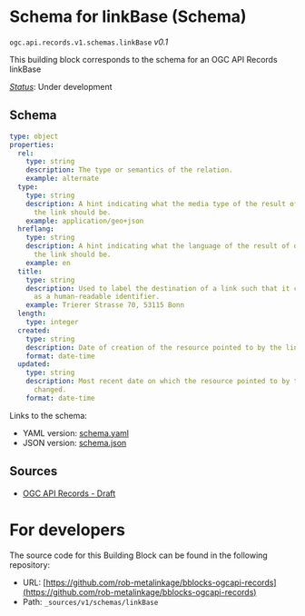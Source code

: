 
# Schema for linkBase (Schema)

`ogc.api.records.v1.schemas.linkBase` *v0.1*

This building block corresponds to the schema for an OGC API Records linkBase

[*Status*](http://www.opengis.net/def/status): Under development

## Schema

```yaml
type: object
properties:
  rel:
    type: string
    description: The type or semantics of the relation.
    example: alternate
  type:
    type: string
    description: A hint indicating what the media type of the result of dereferencing
      the link should be.
    example: application/geo+json
  hreflang:
    type: string
    description: A hint indicating what the language of the result of dereferencing
      the link should be.
    example: en
  title:
    type: string
    description: Used to label the destination of a link such that it can be used
      as a human-readable identifier.
    example: Trierer Strasse 70, 53115 Bonn
  length:
    type: integer
  created:
    type: string
    description: Date of creation of the resource pointed to by the link.
    format: date-time
  updated:
    type: string
    description: Most recent date on which the resource pointed to by the link was
      changed.
    format: date-time

```

Links to the schema:

* YAML version: [schema.yaml](https://rob-metalinkage.github.io/bblocks-ogcapi-records/build/annotated/api/records/v1/schemas/linkBase/schema.json)
* JSON version: [schema.json](https://rob-metalinkage.github.io/bblocks-ogcapi-records/build/annotated/api/records/v1/schemas/linkBase/schema.yaml)

## Sources

* [OGC API Records - Draft](https://docs.ogc.org/DRAFTS/20-004.html)

# For developers

The source code for this Building Block can be found in the following repository:

* URL: [https://github.com/rob-metalinkage/bblocks-ogcapi-records](https://github.com/rob-metalinkage/bblocks-ogcapi-records)
* Path: `_sources/v1/schemas/linkBase`

